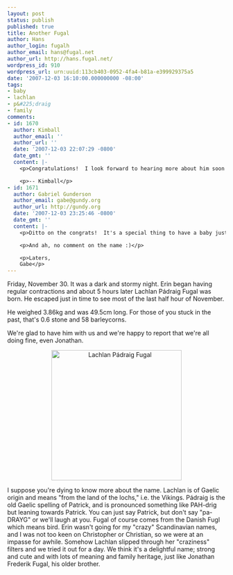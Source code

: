 ```yaml
---
layout: post
status: publish
published: true
title: Another Fugal
author: Hans
author_login: fugalh
author_email: hans@fugal.net
author_url: http://hans.fugal.net/
wordpress_id: 910
wordpress_url: urn:uuid:113cb403-0952-4fa4-b81a-e399929375a5
date: '2007-12-03 16:10:00.000000000 -08:00'
tags:
- baby
- lachlan
- p&#225;draig
- family
comments:
- id: 1670
  author: Kimball
  author_email: ''
  author_url: ''
  date: '2007-12-03 22:07:29 -0800'
  date_gmt: ''
  content: |-
    <p>Congratulations!  I look forward to hearing more about him soon!</p>

    <p>-- Kimball</p>
- id: 1671
  author: Gabriel Gunderson
  author_email: gabe@gundy.org
  author_url: http://gundy.org
  date: '2007-12-03 23:25:46 -0800'
  date_gmt: ''
  content: |-
    <p>Ditto on the congrats!  It's a special thing to have a baby just days or even hours old.  Really is amazing.  Glad all is well.</p>

    <p>And ah, no comment on the name :)</p>

    <p>Laters,
    Gabe</p>
---
```

<p>Friday, November 30. It was a dark and stormy night. Erin began having regular contractions and about 5 hours later Lachlan Pádraig Fugal was born. He escaped just in time to see most of the last half hour of November. </p>

<p>He weighed 3.86kg and was 49.5cm long. For those of you stuck in the past, that's 0.6 stone and 58 barleycorns. </p>

<p>We're glad to have him with us and we're happy to report that we're all doing fine, even Jonathan. </p>

<p><center>
<a href="http://foton.fugal.net/album/85"><img src="http://foton.fugal.net/foto/1211/toenail" alt="Lachlan Pádraig Fugal" width="300" /></a></center></p>

<p>I suppose you're dying to know more about the name. Lachlan is of Gaelic origin
and means "from the land of the lochs," i.e. the Vikings. Pádraig is the old
Gaelic spelling of Patrick, and is pronounced something like PAH-drig but
leaning towards Patrick. You can just say Patrick, but don't say "pa-DRAYG" or
we'll laugh at you. Fugal of course comes from the Danish Fugl which means
bird. Erin wasn't going for my "crazy" Scandinavian names, and I was not too
keen on Christopher or Christian, so we were at an impasse for awhile. Somehow
Lachlan slipped through her "craziness" filters and we tried it out for a day.
We think it's a delightful name; strong and cute and with lots of meaning and
family heritage, just like Jonathan Frederik Fugal, his older brother.</p>
